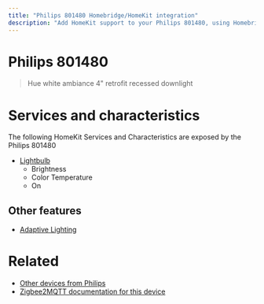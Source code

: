 ```yaml
---
title: "Philips 801480 Homebridge/HomeKit integration"
description: "Add HomeKit support to your Philips 801480, using Homebridge, Zigbee2MQTT and homebridge-z2m."
---
```

<!---
This file has been GENERATED using src/docgen/docgen.ts
DO NOT EDIT THIS FILE MANUALLY!
-->
# Philips 801480
> Hue white ambiance 4" retrofit recessed downlight


# Services and characteristics
The following HomeKit Services and Characteristics are exposed by
the Philips 801480

* [Lightbulb](../../light.md)
  * Brightness
  * Color Temperature
  * On


## Other features
* [Adaptive Lighting](../../light.md)


# Related
* [Other devices from Philips](../index.md#philips)
* [Zigbee2MQTT documentation for this device](https://www.zigbee2mqtt.io/devices/801480.html)